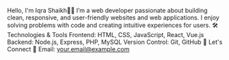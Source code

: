 Hello, I'm Iqra Shaikh👩‍💻
I’m a web developer passionate about building clean, responsive, and user-friendly websites and web applications.
I enjoy solving problems with code and creating intuitive experiences for users.
🛠️ Technologies & Tools
Frontend: HTML, CSS, JavaScript, React, Vue.js
Backend: Node.js, Express, PHP, MySQL
Version Control: Git, GitHub
🤝 Let's Connect
📧 Email: your.email@example.com
